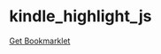 kindle_highlight_js
===================

[Get Bookmarklet](http://hilotter.github.io/kindle_highlight_js/)
